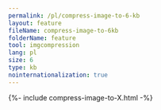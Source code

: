 ```yaml
---
permalink: /pl/compress-image-to-6-kb
layout: feature
fileName: compress-image-to-6kb
folderName: feature
tool: imgcompression
lang: pl
size: 6
type: kb
nointernationalization: true
---
```

{%- include compress-image-to-X.html -%}
      